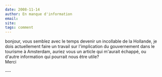 ```yaml
---
date: 2008-11-14
author: En manque d'information
email: 
site: 
tags: comment
---
```


<p>bonjour, vous semblez avec le temps devenir un incollable de la Hollande, je dois actuellement faire un travail sur l'implication du gouvernement dans le tourisme à Amsterdam, auriez vous un article qui m'aurait échappé, ou d'autre information qui pourrait nous être utile?<br />
Merci</p>
---